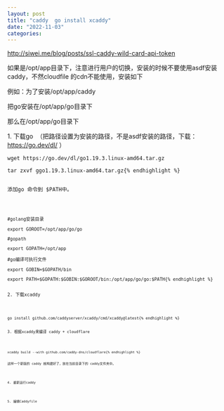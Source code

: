 ```yaml
---
layout: post
title: "caddy  go install xcaddy"
date: "2022-11-03"
categories: 
---
```

<p><a href="http://siwei.me/blog/posts/ssl-caddy-wild-card-api-token">http://siwei.me/blog/posts/ssl-caddy-wild-card-api-token</a></p>

<p>如果是/opt/app目录下，注意进行用户的切换，安装的时候不要使用asdf安装caddy，不然cloudfile 的cdn不能使用，安装如下</p>

<p>例如：为了安装/opt/app/caddy</p>

<p>把go安装在/opt/app/go目录下</p>

<p>那么在/opt/app/go目录下</p>

<p>1. 下载go&nbsp; （把路径设置为安装的路径，不是asdf安装的路径，下载：<a href="https://go.dev/dl/">https://go.dev/dl/</a> ）</p>

<pre>
<code>wget https://go.dev/dl/go1.19.3.linux-amd64.tar.gz

tar zxvf ggo1.19.3.linux-amd64.tar.gz{% endhighlight %}

<p>添加go 命令到 $PATH中。</p>

<pre>
<code>#golang安装目录

export GOROOT=/opt/app/go/go

#gopath

export GOPATH=/opt/app

#go编译可执行文件

export GOBIN=$GOPATH/bin

export PATH=$GOPATH:$GOBIN:$GOROOT/bin:/opt/app/go/go:$PATH{% endhighlight %}

<p>2. 下载xcaddy</p>

<pre>
<code>go install github.com/caddyserver/xcaddy/cmd/xcaddy@latest{% endhighlight %}

<p>3. 根据xcaddy来编译 caddy + cloudflare</p>

<pre>
<code>xcaddy build --with github.com/caddy-dns/cloudflare{% endhighlight %}

<p>这样一个新版的 caddy 就构建好了，放在当前目录下的 caddy文件夹中。</p>

<p>4. 重新运行caddy</p>

<p>5. 编辑Caddyfile</p>


